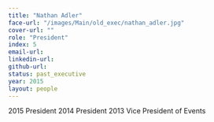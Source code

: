 ```yaml
---
title: "Nathan Adler"
face-url: "/images/Main/old_exec/nathan_adler.jpg"
cover-url: ""
role: "President"
index: 5
email-url:
linkedin-url:
github-url:
status: past_executive
year: 2015
layout: people
---
```


2015 President
2014 President
2013 Vice President of Events
